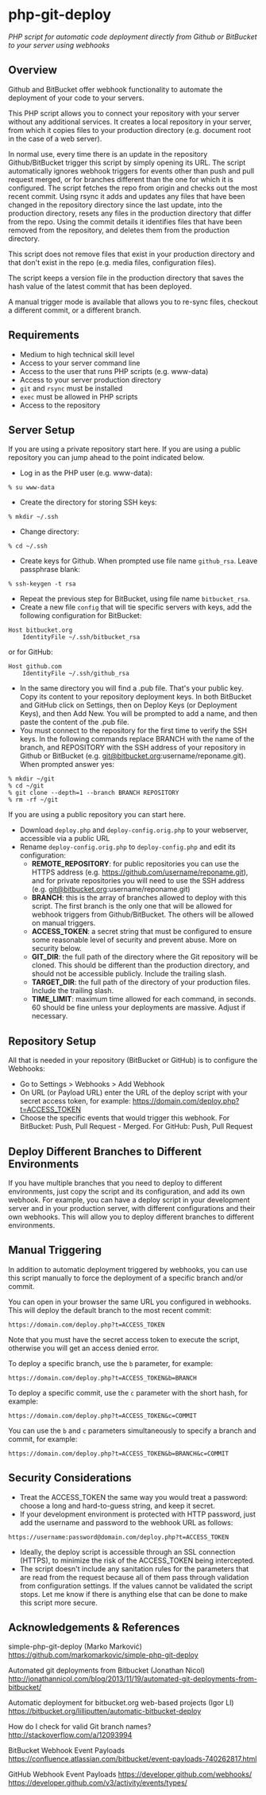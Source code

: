 # php-git-deploy
_PHP script for automatic code deployment directly from Github or BitBucket to your server using webhooks_

## Overview

Github and BitBucket offer webhook functionality to automate the deployment of your code to your servers.

This PHP script allows you to connect your repository with your server without any additional services. It creates a local repository in your server, from which it copies files to your production directory (e.g. document root in the case of a web server). 

In normal use, every time there is an update in the repository Github/BitBucket trigger this script by simply opening its URL. The script automatically ignores webhook triggers for events other than push and pull request merged, or for branches different than the one for which it is configured. The script fetches the repo from origin and checks out the most recent commit. Using rsync it adds and updates any files that have been changed in the repository directory since the last update, into the production directory, resets any files in the production directory that differ from the repo. Using the commit details it identifies files that have been removed from the repository, and deletes them from the production directory.

This script does not remove files that exist in your production directory and that don't exist in the repo (e.g. media files, configuration files).

The script keeps a version file in the production directory that saves the hash value of the latest commit that has been deployed.

A manual trigger mode is available that allows you to re-sync files, checkout a different commit, or a different branch.

## Requirements

* Medium to high technical skill level
* Access to your server command line
* Access to the user that runs PHP scripts (e.g. www-data)
* Access to your server production directory
* `git` and `rsync` must be installed
* `exec` must be allowed in PHP scripts
* Access to the repository

## Server Setup

If you are using a private repository start here. If you are using a public repository you can jump ahead to the point indicated below.

* Log in as the PHP user (e.g. www-data): 
```
% su www-data
```
* Create the directory for storing SSH keys: 
```
% mkdir ~/.ssh
```
* Change directory: 
```
% cd ~/.ssh
```
* Create keys for Github. When prompted use file name `github_rsa`. Leave passphrase blank: 
```
% ssh-keygen -t rsa
```
* Repeat the previous step for BitBucket, using file name `bitbucket_rsa`.
* Create a new file `config` that will tie specific servers with keys, add the following configuration for BitBucket:
```
Host bitbucket.org
    IdentityFile ~/.ssh/bitbucket_rsa
```
or for GitHub:
```
Host github.com
    IdentityFile ~/.ssh/github_rsa
```
* In the same directory you will find a .pub file. That's your public key. Copy its content to your repository deployment keys. In both BitBucket and GitHub click on Settings, then on Deploy Keys (or Deployment Keys), and then Add New. You will be prompted to add a name, and then paste the content of the .pub file.
* You must connect to the repository for the first time to verify the SSH keys. In the following commands replace BRANCH with the name of the branch, and REPOSITORY with the SSH address of your repository in Github or BitBucket (e.g. git@bitbucket.org:username/reponame.git). When prompted answer yes:
```
% mkdir ~/git
% cd ~/git
% git clone --depth=1 --branch BRANCH REPOSITORY
% rm -rf ~/git
```

If you are using a public repository you can start here.

* Download `deploy.php` and `deploy-config.orig.php` to your webserver, accessible via a public URL
* Rename `deploy-config.orig.php` to `deploy-config.php` and edit its configuration:
  * __REMOTE_REPOSITORY__: for public repositories you can use the HTTPS address (e.g. https://github.com/username/reponame.git), and for private repositories you will need to use the SSH address (e.g. git@bitbucket.org:username/reponame.git)
  * __BRANCH__: this is the array of branches allowed to deploy with this script. The first branch is the only one that will be allowed for webhook triggers from Github/BitBucket. The others will be allowed on manual triggers.
  * __ACCESS_TOKEN__: a secret string that must be configured to ensure some reasonable level of security and prevent abuse. More on security below.
  * __GIT_DIR__: the full path of the directory where the Git repository will be cloned. This should be different than the production directory, and should not be accessible publicly. Include the trailing slash.
  * __TARGET_DIR__: the full path of the directory of your production files. Include the trailing slash.
  * __TIME_LIMIT__: maximum time allowed for each command, in seconds. 60 should be fine unless your deployments are massive. Adjust if necessary.

## Repository Setup

All that is needed in your repository (BitBucket or GitHub) is to configure the Webhooks:

* Go to Settings > Webhooks > Add Webhook
* On URL (or Payload URL) enter the URL of the deploy script with your secret access token, for example: https://domain.com/deploy.php?t=ACCESS_TOKEN
* Choose the specific events that would trigger this webhook. For BitBucket: Push, Pull Request - Merged. For GitHub: Push, Pull Request 

## Deploy Different Branches to Different Environments

If you have multiple branches that you need to deploy to different environments, just copy the script and its configuration, and add its own webhook. For example, you can have a deploy script in your development server and in your production server, with different configurations and their own webhooks. This will allow you to deploy different branches to different environments.

## Manual Triggering

In addition to automatic deployment triggered by webhooks, you can use this script manually to force the deployment of a specific branch and/or commit.

You can open in your browser the same URL you configured in webhooks. This will deploy the default branch to the most recent commit:
```
https://domain.com/deploy.php?t=ACCESS_TOKEN
```
Note that you must have the secret access token to execute the script, otherwise you will get an access denied error.

To deploy a specific branch, use the `b` parameter, for example:
```
https://domain.com/deploy.php?t=ACCESS_TOKEN&b=BRANCH
```

To deploy a specific commit, use the `c` parameter with the short hash, for example:
```
https://domain.com/deploy.php?t=ACCESS_TOKEN&c=COMMIT
```

You can use the `b` and `c` parameters simultaneously to specify a branch and commit, for example:
```
https://domain.com/deploy.php?t=ACCESS_TOKEN&b=BRANCH&c=COMMIT
```

## Security Considerations

* Treat the ACCESS_TOKEN the same way you would treat a password: choose a long and hard-to-guess string, and keep it secret.
* If your development environment is protected with HTTP password, just add the username and password to the webhook URL as follows:
```
https://username:password@domain.com/deploy.php?t=ACCESS_TOKEN
```
* Ideally, the deploy script is accessible through an SSL connection (HTTPS), to minimize the risk of the ACCESS_TOKEN being intercepted.
* The script doesn't include any sanitation rules for the parameters that are read from the request because all of them pass through validation from configuration settings. If the values cannot be validated the script stops. Let me know if there is anything else that can be done to make this script more secure. 

## Acknowledgements & References

simple-php-git-deploy (Marko Marković)
https://github.com/markomarkovic/simple-php-git-deploy

Automated git deployments from Bitbucket (Jonathan Nicol)
http://jonathannicol.com/blog/2013/11/19/automated-git-deployments-from-bitbucket/

Automatic deployment for bitbucket.org web-based projects (Igor Ll)
https://bitbucket.org/lilliputten/automatic-bitbucket-deploy

How do I check for valid Git branch names?
http://stackoverflow.com/a/12093994

BitBucket Webhook Event Payloads
https://confluence.atlassian.com/bitbucket/event-payloads-740262817.html

GitHub Webhook Event Payloads
https://developer.github.com/webhooks/
https://developer.github.com/v3/activity/events/types/